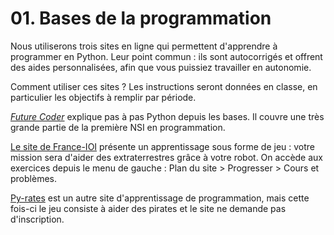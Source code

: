 # 01. Bases de la programmation

Nous utiliserons trois sites en ligne qui permettent d'apprendre à programmer en Python. Leur point commun : ils sont autocorrigés et offrent des aides personnalisées, afin que vous puissiez travailler en autonomie.

Comment utiliser ces sites ? Les instructions seront données en classe, en particulier les objectifs à remplir par période.

[*Future Coder*](https://fr.futurecoder.io) explique pas à pas Python depuis les bases. Il couvre une très grande partie de la première NSI en programmation.

[Le site de France-IOI](http://www.france-ioi.org/) présente un apprentissage sous forme de jeu : votre mission sera d'aider des extraterrestres grâce à votre robot. On accède aux exercices depuis le menu de gauche : Plan du site > Progresser > Cours et problèmes.

[Py-rates](https://py-rates.org/) est un autre site d'apprentissage de programmation, mais cette fois-ci le jeu consiste à aider des pirates et le site ne demande pas d'inscription.
